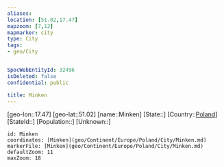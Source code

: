```yaml
---
aliases: 
location: [51.02,17.47]
mapzoom: [7,12] 
mapmarker: city 
type: City
tags:
- geo/City


SpocWebEntityId: 32496
isDeleted: false
confidential: public

title: Minken
---
```

[geo-lon::17.47]
[geo-lat::51.02]
[name::Minken]
[State::]
[Country::[Poland](geo/Continent/Europe/Poland.md)]
[StateId::]
[Population::]
[Unknown::]


```leaflet
id: Minken
coordinates: [Minken](geo/Continent/Europe/Poland/City/Minken.md)
markerFile: [Minken](geo/Continent/Europe/Poland/City/Minken.md)
defaultZoom: 11 
maxZoom: 18
```


